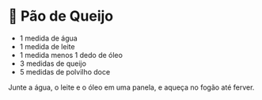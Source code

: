 🧀 Pão de Queijo 
=================

* 1 medida de água
* 1 medida de leite
* 1 medida menos 1 dedo de óleo
* 3 medidas de queijo
* 5 medidas de polvilho doce

Junte a água, o leite e o óleo em uma panela, e aqueça no fogão até ferver.
